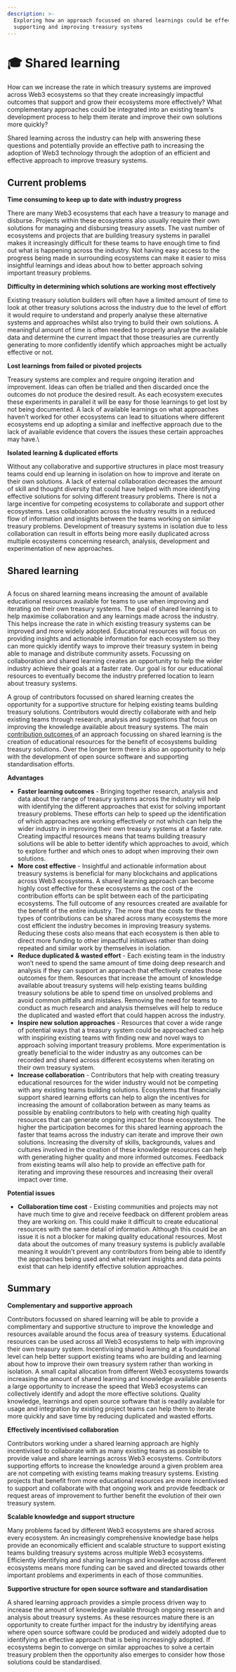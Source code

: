 ```yaml
---
description: >-
  Exploring how an approach focussed on shared learnings could be effective for
  supporting and improving treasury systems
---
```


# 🎓 Shared learning

How can we increase the rate in which treasury systems are improved across Web3 ecosystems so that they create increasingly impactful outcomes that support and grow their ecosystems more effectively? What complementary approaches could be integrated into an existing team's development process to help them iterate and improve their own solutions more quickly?

Shared learning across the industry can help with answering these questions and potentially provide an effective path to increasing the adoption of Web3 technology through the adoption of an efficient and effective approach to improve treasury systems.



## Current problems



**Time consuming to keep up to date with industry progress**

There are many Web3 ecosystems that each have a treasury to manage and disburse. Projects within these ecosystems also usually require their own solutions for managing and disbursing treasury assets. The vast number of ecosystems and projects that are building treasury systems in parallel makes it increasingly difficult for these teams to have enough time to find out what is happening across the industry. Not having easy access to the progress being made in surrounding ecosystems can make it easier to miss insightful learnings and ideas about how to better approach solving important treasury problems.



**Difficulty in determining which solutions are working most effectively**

Existing treasury solution builders will often have a limited amount of time to look at other treasury solutions across the industry due to the level of effort it would require to understand and properly analyse these alternative systems and approaches whilst also trying to build their own solutions. A meaningful amount of time is often needed to properly analyse the available data and determine the current impact that those treasuries are currently generating to more confidently identify which approaches might be actually effective or not.



**Lost learnings from failed or pivoted projects**

Treasury systems are complex and require ongoing iteration and improvement. Ideas can often be trialled and then discarded once the outcomes do not produce the desired result. As each ecosystem executes these experiments in parallel it will be easy for those learnings to get lost by not being documented. A lack of available learnings on what approaches haven’t worked for other ecosystems can lead to situations where different ecosystems end up adopting a similar and ineffective approach due to the lack of available evidence that covers the issues these certain approaches may have.\


**Isolated learning & duplicated efforts**

Without any collaborative and supportive structures in place most treasury teams could end up learning in isolation on how to improve and iterate on their own solutions. A lack of external collaboration decreases the amount of skill and thought diversity that could have helped with more identifying effective solutions for solving different treasury problems. There is not a large incentive for competing ecosystems to collaborate and support other ecosystems. Less collaboration across the industry results in a reduced flow of information and insights between the teams working on similar treasury problems. Development of treasury systems in isolation due to less collaboration can result in efforts being more easily duplicated across multiple ecosystems concerning research, analysis, development and experimentation of new approaches.



## **Shared learning**

<figure><img src="../../.gitbook/assets/shared-learning.jpg" alt=""><figcaption></figcaption></figure>

A focus on shared learning means increasing the amount of available educational resources available for teams to use when improving and iterating on their own treasury systems. The goal of shared learning is to help maximise collaboration and any learnings made across the industry. This helps increase the rate in which existing treasury systems can be improved and more widely adopted. Educational resources will focus on providing insights and actionable information for each ecosystem so they can more quickly identify ways to improve their treasury system in being able to manage and distribute community assets. Focussing on collaboration and shared learning creates an opportunity to help the wider industry achieve their goals at a faster rate. Our goal is for our educational resources to eventually become the industry preferred location to learn about treasury systems.



A group of contributors focussed on shared learning creates the opportunity for a supportive structure for helping existing teams building treasury solutions. Contributors would directly collaborate with and help existing teams through research, analysis and suggestions that focus on improving the knowledge available about treasury systems. The main [contribution outcomes ](contribution-outcomes/)of an approach focussing on shared learning is the creation of educational resources for the benefit of ecosystems building treasury solutions. Over the longer term there is also an opportunity to help with the development of open source software and supporting standardisation efforts.



**Advantages**

* **Faster learning outcomes** - Bringing together research, analysis and data about the range of treasury systems across the industry will help with identifying the different approaches that exist for solving important treasury problems. These efforts can help to speed up the identification of which approaches are working effectively or not which can help the wider industry in improving their own treasury systems at a faster rate. Creating impactful resources means that teams building treasury solutions will be able to better identify which approaches to avoid, which to explore further and which ones to adopt when improving their own solutions.
* **More cost effective** - Insightful and actionable information about treasury systems is beneficial for many blockchains and applications across Web3 ecosystems. A shared learning approach can become highly cost effective for these ecosystems as the cost of the contribution efforts can be split between each of the participating ecosystems. The full outcome of any resources created are available for the benefit of the entire industry. The more that the costs for these types of contributions can be shared across many ecosystems the more cost efficient the industry becomes in improving treasury systems. Reducing these costs also means that each ecosystem is then able to direct more funding to other impactful initiatives rather than doing repeated and similar work by themselves in isolation.
* **Reduce duplicated & wasted effort** - Each existing team in the industry won’t need to spend the same amount of time doing deep research and analysis if they can support an approach that effectively creates those outcomes for them. Resources that increase the amount of knowledge available about treasury systems will help existing teams building treasury solutions be able to spend time on unsolved problems and avoid common pitfalls and mistakes. Removing the need for teams to conduct as much research and analysis themselves will help to reduce the duplicated and wasted effort that could happen across the industry.
* **Inspire new solution approaches** - Resources that cover a wide range of potential ways that a treasury system could be approached can help with inspiring existing teams with finding new and novel ways to approach solving important treasury problems. More experimentation is greatly beneficial to the wider industry as any outcomes can be recorded and shared across different ecosystems when iterating on their own treasury system.
* **Increase collaboration** - Contributors that help with creating treasury educational resources for the wider industry would not be competing with any existing teams building solutions. Ecosystems that financially support shared learning efforts can help to align the incentives for increasing the amount of collaboration between as many teams as possible by enabling contributors to help with creating high quality resources that can generate ongoing impact for those ecosystems. The higher the participation becomes for this shared learning approach the faster that teams across the industry can iterate and improve their own solutions. Increasing the diversity of skills, backgrounds, values and cultures involved in the creation of these knowledge resources can help with generating higher quality and more informed outcomes. Feedback from existing teams will also help to provide an effective path for iterating and improving these resources and increasing their overall impact over time.



**Potential issues**

* **Collaboration time cost** - Existing communities and projects may not have much time to give and receive feedback on different problem areas they are working on. This could make it difficult to create educational resources with the same detail of information. Although this could be an issue it is not a blocker for making quality educational resources. Most data about the outcomes of many treasury systems is publicly available meaning it wouldn't prevent any contributors from being able to identify the approaches being used and what relevant insights and data points exist that can help identify effective solution approaches.



## **Summary**



**Complementary and supportive approach**

Contributors focussed on shared learning will be able to provide a complimentary and supportive structure to improve the knowledge and resources available around the focus area of treasury systems. Educational resources can be used across all Web3 ecosystems to help with improving their own treasury system. Incentivising shared learning at a foundational level can help better support existing teams who are building and learning about how to improve their own treasury system rather than working in isolation. A small capital allocation from different Web3 ecosystems towards increasing the amount of shared learning and knowledge available presents a large opportunity to increase the speed that Web3 ecosystems can collectively identify and adopt the more effective solutions. Quality knowledge, learnings and open source software that is readily available for usage and integration by existing project teams can help them to iterate more quickly and save time by reducing duplicated and wasted efforts.



**Effectively incentivised collaboration**

Contributors working under a shared learning approach are highly incentivised to collaborate with as many existing teams as possible to provide value and share learnings across Web3 ecosystems. Contributors supporting efforts to increase the knowledge around a given problem area are not competing with existing teams making treasury systems. Existing projects that benefit from more educational resources are more incentivised to support and collaborate with that ongoing work and provide feedback or request areas of improvement to further benefit the evolution of their own treasury system.



**Scalable knowledge and support structure**

Many problems faced by different Web3 ecosystems are shared across every ecosystem. An increasingly comprehensive knowledge base helps provide an economically efficient and scalable structure to support existing teams building treasury systems across multiple Web3 ecosystems. Efficiently identifying and sharing learnings and knowledge across different ecosystems means more funding can be saved and directed towards other important problems and experiments in each of those communities.



**Supportive structure for open source software and standardisation**

A shared learning approach provides a simple process driven way to increase the amount of knowledge available through ongoing research and analysis about treasury systems. As these resources mature there is an opportunity to create further impact for the industry by identifying areas where open source software could be produced and widely adopted due to identifying an effective approach that is being increasingly adopted. If ecosystems begin to converge on similar approaches to solve a certain treasury problem then the opportunity also emerges to consider how those solutions could be standardised.
